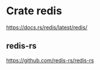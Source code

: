 # Crate redis #

<https://docs.rs/redis/latest/redis/>

## redis-rs ##

<https://github.com/redis-rs/redis-rs>
